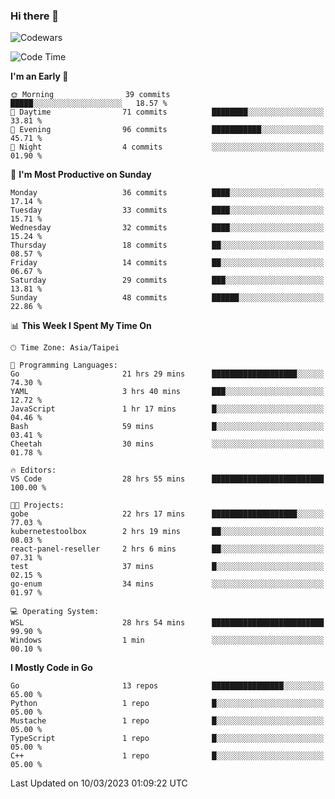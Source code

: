 ### Hi there 👋

![Codewars](https://www.codewars.com/users/omegaatt36/badges/small)

<!--START_SECTION:waka-->
![Code Time](http://img.shields.io/badge/Code%20Time-928%20hrs%205%20mins-blue)

**I'm an Early 🐤** 

```text
🌞 Morning                39 commits          █████░░░░░░░░░░░░░░░░░░░░   18.57 % 
🌆 Daytime                71 commits          ████████░░░░░░░░░░░░░░░░░   33.81 % 
🌃 Evening                96 commits          ███████████░░░░░░░░░░░░░░   45.71 % 
🌙 Night                  4 commits           ░░░░░░░░░░░░░░░░░░░░░░░░░   01.90 % 
```
📅 **I'm Most Productive on Sunday** 

```text
Monday                   36 commits          ████░░░░░░░░░░░░░░░░░░░░░   17.14 % 
Tuesday                  33 commits          ████░░░░░░░░░░░░░░░░░░░░░   15.71 % 
Wednesday                32 commits          ████░░░░░░░░░░░░░░░░░░░░░   15.24 % 
Thursday                 18 commits          ██░░░░░░░░░░░░░░░░░░░░░░░   08.57 % 
Friday                   14 commits          ██░░░░░░░░░░░░░░░░░░░░░░░   06.67 % 
Saturday                 29 commits          ███░░░░░░░░░░░░░░░░░░░░░░   13.81 % 
Sunday                   48 commits          ██████░░░░░░░░░░░░░░░░░░░   22.86 % 
```


📊 **This Week I Spent My Time On** 

```text
🕑︎ Time Zone: Asia/Taipei

💬 Programming Languages: 
Go                       21 hrs 29 mins      ███████████████████░░░░░░   74.30 % 
YAML                     3 hrs 40 mins       ███░░░░░░░░░░░░░░░░░░░░░░   12.72 % 
JavaScript               1 hr 17 mins        █░░░░░░░░░░░░░░░░░░░░░░░░   04.46 % 
Bash                     59 mins             █░░░░░░░░░░░░░░░░░░░░░░░░   03.41 % 
Cheetah                  30 mins             ░░░░░░░░░░░░░░░░░░░░░░░░░   01.78 % 

🔥 Editors: 
VS Code                  28 hrs 55 mins      █████████████████████████   100.00 % 

🐱‍💻 Projects: 
gobe                     22 hrs 17 mins      ███████████████████░░░░░░   77.03 % 
kubernetestoolbox        2 hrs 19 mins       ██░░░░░░░░░░░░░░░░░░░░░░░   08.03 % 
react-panel-reseller     2 hrs 6 mins        ██░░░░░░░░░░░░░░░░░░░░░░░   07.31 % 
test                     37 mins             █░░░░░░░░░░░░░░░░░░░░░░░░   02.15 % 
go-enum                  34 mins             ░░░░░░░░░░░░░░░░░░░░░░░░░   01.97 % 

💻 Operating System: 
WSL                      28 hrs 54 mins      █████████████████████████   99.90 % 
Windows                  1 min               ░░░░░░░░░░░░░░░░░░░░░░░░░   00.10 % 
```

**I Mostly Code in Go** 

```text
Go                       13 repos            ████████████████░░░░░░░░░   65.00 % 
Python                   1 repo              █░░░░░░░░░░░░░░░░░░░░░░░░   05.00 % 
Mustache                 1 repo              █░░░░░░░░░░░░░░░░░░░░░░░░   05.00 % 
TypeScript               1 repo              █░░░░░░░░░░░░░░░░░░░░░░░░   05.00 % 
C++                      1 repo              █░░░░░░░░░░░░░░░░░░░░░░░░   05.00 % 
```




 Last Updated on 10/03/2023 01:09:22 UTC
<!--END_SECTION:waka-->

<!--
**omegaatt36/omegaatt36** is a ✨ _special_ ✨ repository because its `README.md` (this file) appears on your GitHub profile.

Here are some ideas to get you started:

- 🔭 I’m currently working on ...
- 🌱 I’m currently learning ...
- 👯 I’m looking to collaborate on ...
- 🤔 I’m looking for help with ...
- 💬 Ask me about ...
- 📫 How to reach me: ...
- 😄 Pronouns: ...
- ⚡ Fun fact: ...
-->
